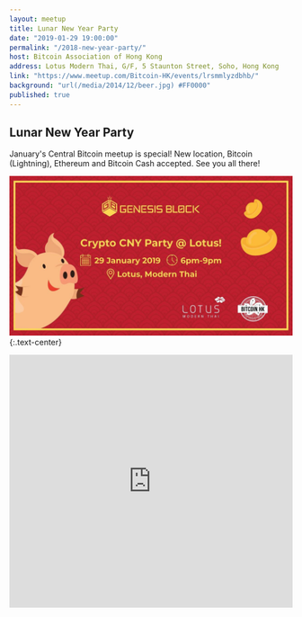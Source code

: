 ```yaml
---
layout: meetup
title: Lunar New Year Party
date: "2019-01-29 19:00:00"
permalink: "/2018-new-year-party/"
host: Bitcoin Association of Hong Kong
address: Lotus Modern Thai, G/F, 5 Staunton Street, Soho, Hong Kong
link: "https://www.meetup.com/Bitcoin-HK/events/lrsmmlyzdbhb/"
background: "url(/media/2014/12/beer.jpg) #FF0000"
published: true
---
```


## Lunar New Year Party

January's Central Bitcoin meetup is special! New location, Bitcoin (Lightning), Ethereum and Bitcoin Cash accepted. See you all there!

![New Year Party](/media/2019/01/newyear.jpeg)
{:.text-center}

<iframe src="https://www.google.com/maps/embed?pb=!1m18!1m12!1m3!1d3691.9013802835693!2d114.1532278!3d22.281725299999998!2m3!1f0!2f0!3f0!3m2!1i1024!2i768!4f13.1!3m3!1m2!1s0x3404007b0f2b3a99%3A0x58d0fc2959e411b5!2sLotus+Modern+Thai!5e0!3m2!1sen!2sus!4v1554802325357!5m2!1sen!2sus" width="100%" height="450" frameborder="0" style="border:0" allowfullscreen></iframe>
